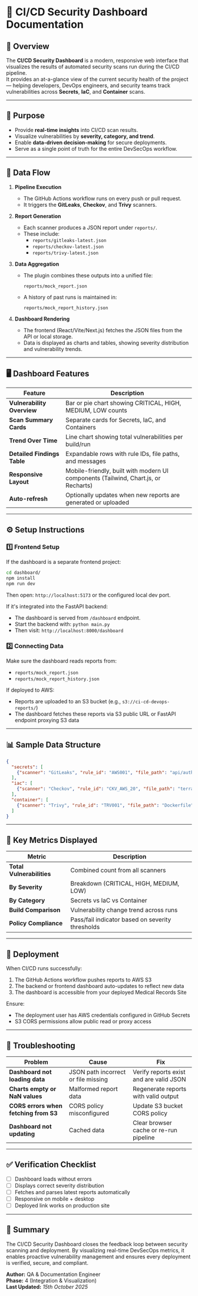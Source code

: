 # 🧠 CI/CD Security Dashboard Documentation

## 📌 Overview

The **CI/CD Security Dashboard** is a modern, responsive web interface that visualizes the results of automated security scans run during the CI/CD pipeline.  
It provides an at-a-glance view of the current security health of the project — helping developers, DevOps engineers, and security teams track vulnerabilities across **Secrets**, **IaC**, and **Container** scans.

---

## 🎯 Purpose

- Provide **real-time insights** into CI/CD scan results.
- Visualize vulnerabilities by **severity, category, and trend**.
- Enable **data-driven decision-making** for secure deployments.
- Serve as a single point of truth for the entire DevSecOps workflow.

---

## 🧩 Data Flow

1. **Pipeline Execution**
   - The GitHub Actions workflow runs on every push or pull request.
   - It triggers the **GitLeaks**, **Checkov**, and **Trivy** scanners.

2. **Report Generation**
   - Each scanner produces a JSON report under `reports/`.
   - These include:  
     - `reports/gitleaks-latest.json`  
     - `reports/checkov-latest.json`  
     - `reports/trivy-latest.json`

3. **Data Aggregation**
   - The plugin combines these outputs into a unified file:
     ```
     reports/mock_report.json
     ```
   - A history of past runs is maintained in:
     ```
     reports/mock_report_history.json
     ```

4. **Dashboard Rendering**
   - The frontend (React/Vite/Next.js) fetches the JSON files from the API or local storage.
   - Data is displayed as charts and tables, showing severity distribution and vulnerability trends.

---

## 🖥️ Dashboard Features

| Feature | Description |
|----------|--------------|
| **Vulnerability Overview** | Bar or pie chart showing CRITICAL, HIGH, MEDIUM, LOW counts |
| **Scan Summary Cards** | Separate cards for Secrets, IaC, and Containers |
| **Trend Over Time** | Line chart showing total vulnerabilities per build/run |
| **Detailed Findings Table** | Expandable rows with rule IDs, file paths, and messages |
| **Responsive Layout** | Mobile-friendly, built with modern UI components (Tailwind, Chart.js, or Recharts) |
| **Auto-refresh** | Optionally updates when new reports are generated or uploaded |

---

## ⚙️ Setup Instructions

### 1️⃣ Frontend Setup

If the dashboard is a separate frontend project:
```bash
cd dashboard/
npm install
npm run dev
```
Then open: `http://localhost:5173` or the configured local dev port.

If it's integrated into the FastAPI backend:
- The dashboard is served from `/dashboard` endpoint.
- Start the backend with: `python main.py`
- Then visit: `http://localhost:8000/dashboard`

### 2️⃣ Connecting Data

Make sure the dashboard reads reports from:
- `reports/mock_report.json`
- `reports/mock_report_history.json`

If deployed to AWS:
- Reports are uploaded to an S3 bucket (e.g., `s3://ci-cd-devops-reports/`)
- The dashboard fetches these reports via S3 public URL or FastAPI endpoint proxying S3 data

---

## 📊 Sample Data Structure

```json
{
  "secrets": [
    {"scanner": "GitLeaks", "rule_id": "AWS001", "file_path": "api/auth.py", "severity": "HIGH", "message": "Hardcoded AWS key"}
  ],
  "iac": [
    {"scanner": "Checkov", "rule_id": "CKV_AWS_20", "file_path": "terraform/main.tf", "severity": "CRITICAL", "message": "S3 bucket allows public read access"}
  ],
  "container": [
    {"scanner": "Trivy", "rule_id": "TRV001", "file_path": "Dockerfile", "severity": "MEDIUM", "message": "Outdated OpenSSL version"}
  ]
}
```

---

## 🧮 Key Metrics Displayed

| Metric | Description |
|--------|-------------|
| **Total Vulnerabilities** | Combined count from all scanners |
| **By Severity** | Breakdown (CRITICAL, HIGH, MEDIUM, LOW) |
| **By Category** | Secrets vs IaC vs Container |
| **Build Comparison** | Vulnerability change trend across runs |
| **Policy Compliance** | Pass/fail indicator based on severity thresholds |

---

## 🚀 Deployment

When CI/CD runs successfully:
1. The GitHub Actions workflow pushes reports to AWS S3
2. The backend or frontend dashboard auto-updates to reflect new data
3. The dashboard is accessible from your deployed Medical Records Site

Ensure:
- The deployment user has AWS credentials configured in GitHub Secrets
- S3 CORS permissions allow public read or proxy access

---

## 🧰 Troubleshooting

| Problem | Cause | Fix |
|---------|-------|-----|
| **Dashboard not loading data** | JSON path incorrect or file missing | Verify reports exist and are valid JSON |
| **Charts empty or NaN values** | Malformed report data | Regenerate reports with valid output |
| **CORS errors when fetching from S3** | CORS policy misconfigured | Update S3 bucket CORS policy |
| **Dashboard not updating** | Cached data | Clear browser cache or re-run pipeline |

---

## ✅ Verification Checklist

- [ ] Dashboard loads without errors
- [ ] Displays correct severity distribution
- [ ] Fetches and parses latest reports automatically
- [ ] Responsive on mobile + desktop
- [ ] Deployed link works on production site

---

## 🏁 Summary

The CI/CD Security Dashboard closes the feedback loop between security scanning and deployment. By visualizing real-time DevSecOps metrics, it enables proactive vulnerability management and ensures every deployment is verified, secure, and compliant.

**Author:** QA & Documentation Engineer  
**Phase:** 4 (Integration & Visualization)  
**Last Updated:** *15th October 2025*
